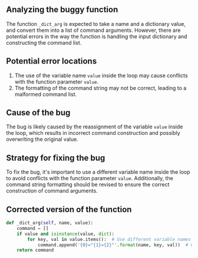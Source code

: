 ## Analyzing the buggy function
The function `_dict_arg` is expected to take a name and a dictionary value, and convert them into a list of command arguments. However, there are potential errors in the way the function is handling the input dictionary and constructing the command list.

## Potential error locations
1. The use of the variable name `value` inside the loop may cause conflicts with the function parameter `value`.
2. The formatting of the command string may not be correct, leading to a malformed command list.

## Cause of the bug
The bug is likely caused by the reassignment of the variable `value` inside the loop, which results in incorrect command construction and possibly overwriting the original value.

## Strategy for fixing the bug
To fix the bug, it's important to use a different variable name inside the loop to avoid conflicts with the function parameter `value`. Additionally, the command string formatting should be revised to ensure the correct construction of command arguments.

## Corrected version of the function
```python
def _dict_arg(self, name, value):
    command = []
    if value and isinstance(value, dict):
        for key, val in value.items():  # Use different variable names
            command.append('{0}="{1}={2}"'.format(name, key, val))  # Correct command string formatting
    return command
```